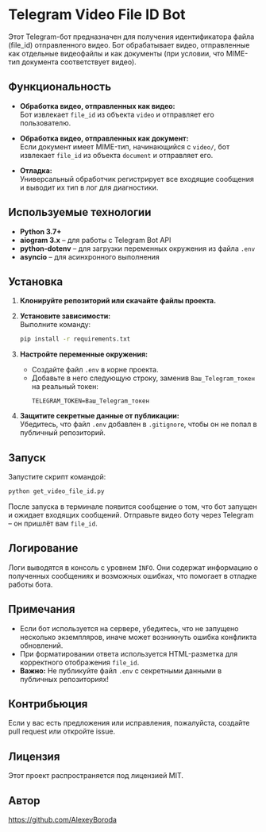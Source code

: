 # Telegram Video File ID Bot

Этот Telegram-бот предназначен для получения идентификатора файла (file_id) отправленного видео. Бот обрабатывает видео, отправленные как отдельные видеофайлы и как документы (при условии, что MIME-тип документа соответствует видео).

## Функциональность

- **Обработка видео, отправленных как видео:**  
  Бот извлекает `file_id` из объекта `video` и отправляет его пользователю.

- **Обработка видео, отправленных как документ:**  
  Если документ имеет MIME-тип, начинающийся с `video/`, бот извлекает `file_id` из объекта `document` и отправляет его.

- **Отладка:**  
  Универсальный обработчик регистрирует все входящие сообщения и выводит их тип в лог для диагностики.

## Используемые технологии

- **Python 3.7+**
- **aiogram 3.x** – для работы с Telegram Bot API
- **python-dotenv** – для загрузки переменных окружения из файла `.env`
- **asyncio** – для асинхронного выполнения

## Установка

1. **Клонируйте репозиторий или скачайте файлы проекта.**

2. **Установите зависимости:**  
   Выполните команду:
   ```bash
   pip install -r requirements.txt
   ```

3. **Настройте переменные окружения:**

   - Создайте файл `.env` в корне проекта.
   - Добавьте в него следующую строку, заменив `Ваш_Telegram_токен` на реальный токен:
     ```
     TELEGRAM_TOKEN=Ваш_Telegram_токен
     ```

4. **Защитите секретные данные от публикации:**  
   Убедитесь, что файл `.env` добавлен в `.gitignore`, чтобы он не попал в публичный репозиторий.

## Запуск

Запустите скрипт командой:
```bash
python get_video_file_id.py
```

После запуска в терминале появится сообщение о том, что бот запущен и ожидает входящих сообщений. Отправьте видео боту через Telegram – он пришлёт вам `file_id`.

## Логирование

Логи выводятся в консоль с уровнем `INFO`. Они содержат информацию о полученных сообщениях и возможных ошибках, что помогает в отладке работы бота.

## Примечания

- Если бот используется на сервере, убедитесь, что не запущено несколько экземпляров, иначе может возникнуть ошибка конфликта обновлений.
- При форматировании ответа используется HTML-разметка для корректного отображения `file_id`.
- **Важно:** Не публикуйте файл `.env` с секретными данными в публичных репозиториях!

## Контрибьюция

Если у вас есть предложения или исправления, пожалуйста, создайте pull request или откройте issue.

## Лицензия

Этот проект распространяется под лицензией MIT.

## Автор
https://github.com/AlexeyBoroda
